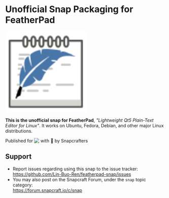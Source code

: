 # Unofficial Snap Packaging for FeatherPad
<!--
	Use the Staticaly service for easy access to in-repo pictures:
	https://www.staticaly.com/
-->
<img src=gui/featherpad.svg alt='Icon of FeatherPad' style='width: 256px' title='Icon of FeatherPad' />

**This is the unofficial snap for FeatherPad**, *"Lightweight Qt5 Plain-Text Editor for Linux"*. It works on Ubuntu, Fedora, Debian, and other major Linux distributions.

<!-- Uncomment and modify this when you are provided a build status badge
[![Build Status Badge of the `featherpad` Snap](https://build.snapcraft.io/badge/Lin-Buo-Ren/featherpad-snap.svg "Build Status of the `featherpad` snap")](https://build.snapcraft.io/user/Lin-Buo-Ren/featherpad-snap)
-->

<!-- Uncomment and modify this when you have a screenshot
![Screenshot of the Snapped Application](local/screenshots/screenshot.png "Screenshot of the Snapped Application")
-->

Published for <img src="http://anything.codes/slack-emoji-for-techies/emoji/tux.png" align="top" width="24" /> with 💝 by Snapcrafters

<!-- Uncomment and modify this when you have published the snap to the Snap Store
## Installation
([Don't have snapd installed?](https://snapcraft.io/docs/core/install))

### In a Terminal
    # Install the snap #
    sudo snap install --channel=edge --devmode featherpad
    #sudo snap install --channel=beta featherpad
    #sudo snap install featherpad
    
    # Connect the snap to essential security confinement interfaces #
    ## (Proper reasoning for connecting _plug_name_) ##
    sudo snap connect featherpad:_plug_name_
    
    # Connect the snap to optional security confinement interfaces #
    ## (Proper reasoning for connecting _plug_name_) ##
    sudo snap connect featherpad:_plug_name_
    
    # Launch the application #
    featherpad
    snap run featherpad # If you have another existing installation

### The Graphical Way
[![Get it from the Snap Store](https://snapcraft.io/static/images/badges/en/snap-store-black.svg)](https://snapcraft.io/featherpad)
-->

<!-- Uncomment when you have test results
## What is Working
* [A list of functionallities that are verified working]

## What is NOT Working...yet 
Check out the [issue tracker](https://github.com/Lin-Buo-Ren/featherpad-snap/issues) for known issues.
-->

## Support
* Report issues regarding using this snap to the issue tracker:  
  <https://github.com/Lin-Buo-Ren/featherpad-snap/issues>
* You may also post on the Snapcraft Forum, under the `snap` topic category:  
  <https://forum.snapcraft.io/c/snap>
